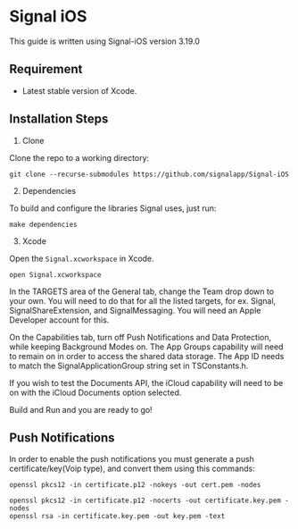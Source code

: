 # Signal iOS
This guide is written using Signal-iOS version 3.19.0

## Requirement

* Latest stable version of Xcode.

## Installation Steps

1. Clone

Clone the repo to a working directory:

```
git clone --recurse-submodules https://github.com/signalapp/Signal-iOS
```

2. Dependencies

To build and configure the libraries Signal uses, just run:

```
make dependencies
```

3. Xcode

Open the `Signal.xcworkspace` in Xcode.

```
open Signal.xcworkspace
```

In the TARGETS area of the General tab, change the Team drop down to
your own. You will need to do that for all the listed targets, for ex. 
Signal, SignalShareExtension, and SignalMessaging. You will need an Apple
Developer account for this. 

On the Capabilities tab, turn off Push Notifications and Data Protection,
while keeping Background Modes on. The App Groups capability will need to
remain on in order to access the shared data storage. The App ID needs to
match the SignalApplicationGroup string set in TSConstants.h. 

If you wish to test the Documents API, the iCloud capability will need to
be on with the iCloud Documents option selected.

Build and Run and you are ready to go!

## Push Notifications
In order to enable the push notifications you must generate a push certificate/key(Voip type), and convert them using this commands:

```
openssl pkcs12 -in certificate.p12 -nokeys -out cert.pem -nodes

openssl pkcs12 -in certificate.p12 -nocerts -out certificate.key.pem -nodes
openssl rsa -in certificate.key.pem -out key.pem -text
```

